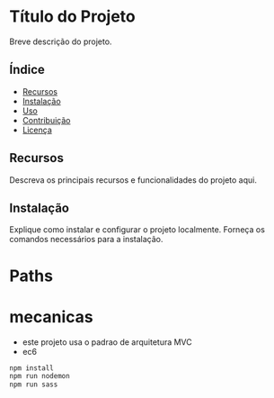 # Título do Projeto

Breve descrição do projeto.

## Índice

- [Recursos](#recursos)
- [Instalação](#instalação)
- [Uso](#uso)
- [Contribuição](#contribuição)
- [Licença](#licença)

## Recursos

Descreva os principais recursos e funcionalidades do projeto aqui.

## Instalação

Explique como instalar e configurar o projeto localmente. Forneça os comandos necessários para a instalação.

# Paths
# mecanicas
- este projeto usa o padrao de arquitetura MVC
- ec6

```bash
npm install
npm run nodemon
npm run sass
